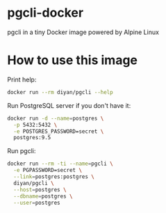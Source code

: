 # pgcli-docker
pgcli in a tiny Docker image powered by Alpine Linux

# How to use this image

Print help:

```bash
docker run --rm diyan/pgcli --help
```

Run PostgreSQL server if you don't have it:

```bash
docker run -d --name=postgres \
  -p 5432:5432 \
  -e POSTGRES_PASSWORD=secret \
  postgres:9.5
```

Run pgcli:

```bash
docker run --rm -ti --name=pgcli \
  -e PGPASSWORD=secret \
  --link=postgres:postgres \
  diyan/pgcli \
  --host=postgres \
  --dbname=postgres \
  --user=postgres
```
